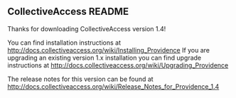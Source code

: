 CollectiveAccess README
-----------------------

Thanks for downloading CollectiveAccess version 1.4!

You can find installation instructions at http://docs.collectiveaccess.org/wiki/Installing_Providence
If you are upgrading an existing version 1.x installation you can find upgrade instructions at http://docs.collectiveaccess.org/wiki/Upgrading_Providence

The release notes for this version can be found at http://docs.collectiveaccess.org/wiki/Release_Notes_for_Providence_1.4
